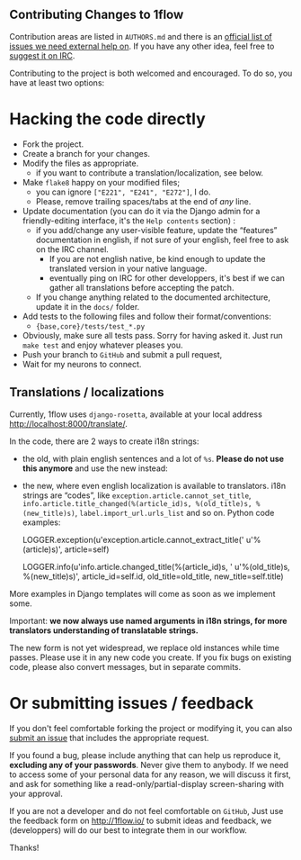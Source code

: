 Contributing Changes to 1flow
-----------------------------

Contribution areas are listed in `AUTHORS.md` and there is an [official list of issues we need external help on][helpneeded]. If you have any other idea, feel free to [suggest it on IRC][irc].

Contributing to the project is both welcomed and encouraged. To do so, you have at least two options:

# Hacking the code directly

- Fork the project.
- Create a branch for your changes.
- Modify the files as appropriate.
	- if you want to contribute a translation/localization, see below.
- Make `flake8` happy on your modified files;
	- you can ignore `["E221", "E241", "E272"]`, I do.
	- Please, remove trailing spaces/tabs at the end of *any* line.
-  Update documentation (you can do it via the Django admin for a friendly-editing interface, it's the `Help contents` section) :
	- if you add/change any user-visible feature, update the “features” documentation in english, if not sure of your english, feel free to ask on the IRC channel.
		- If you are not english native, be kind enough to update the translated version in your native language.
		- eventually ping on IRC for other developpers, it's best if we can gather all translations before accepting the patch.
	- If you change anything related to the documented architecture, update it in the `docs/` folder.
- Add tests to the following files and follow their format/conventions:
    - `{base,core}/tests/test_*.py`
-  Obviously, make sure all tests pass. Sorry for having asked it. Just run `make test` and enjoy whatever pleases you.
- Push your branch to `GitHub` and submit a pull request,
- Wait for my neurons to connect.


## Translations / localizations

Currently, 1flow uses `django-rosetta`, available at your local address [http://localhost:8000/translate/](http://localhost:8000/translate/).

In the code, there are 2 ways to create i18n strings:

- the old, with plain english sentences and a lot of `%s`. **Please do not use this anymore** and use the new instead:
- the new, where even english localization is available to translators. i18n strings are “codes”, like `exception.article.cannot_set_title`, `info.article.title_changed(%(article_id)s, %(old_title)s, %(new_title)s)`, `label.import_url.urls_list` and so on. Python code examples:

    LOGGER.exception(u'exception.article.cannot_extract_title('
                             u'%(article)s)', article=self)

    LOGGER.info(u'info.article.changed_title(%(article_id)s, '
                        u'%(old_title)s, %(new_title)s)',
                        article_id=self.id, old_title=old_title,
                        new_title=self.title)

More examples in Django templates will come as soon as we implement some.

Important: **we now always use named arguments in i18n strings, for more translators understanding of translatable strings.**

The new form is not yet widespread, we replace old instances while time passes. Please use it in any new code you create. If you fix bugs on existing code, please also convert messages, but in separate commits.


# Or submitting issues / feedback

If you don't feel comfortable forking the project or modifying it, you can also [submit an issue](https://github.com/1flow/1flow/issues) that includes the appropriate request.

If you found a bug, please include anything that can help us reproduce it, **excluding any of your passwords**. Never give them to anybody. If we need to access some of your personal data for any reason, we will discuss it first, and ask for something like a read-only/partial-display screen-sharing with your approval.

If you are not a developer and do not feel comfortable on `GitHub`, Just use the feedback form on http://1flow.io/ to submit ideas and feedback, we (developpers)
will do our best to integrate them in our workflow.

Thanks!


  [irc]: irc://chat.freenode.net/#1flow
  [helpneeded]: https://github.com/1flow/1flow/issues?labels=needs+help&page=1&state=open
